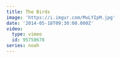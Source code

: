 ```yaml
---
title: The Birds
image: 'https://i.imgur.com/MuLYIpM.jpg'
date: '2014-05-18T09:30:00.000Z'
video:
  type: vimeo
  id: 95758678
series: noah
---
```



